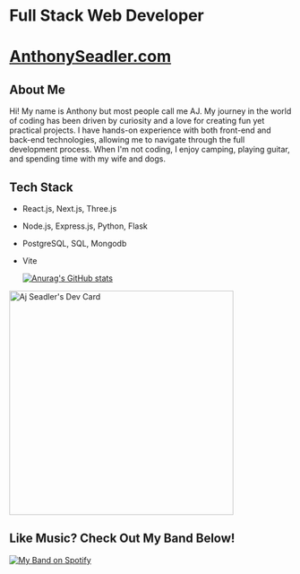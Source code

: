 # **Full Stack Web Developer** 
# [AnthonySeadler.com](https://anthonyseadler.com)

## **About Me**
Hi! My name is Anthony but most people call me AJ. My journey in the world of coding has been driven by curiosity and a love for creating fun yet practical projects. I have hands-on experience with both front-end and back-end technologies, allowing me to navigate through the full development process.
When I'm not coding, I enjoy camping, playing guitar, and spending time with my wife and dogs.

## **Tech Stack**

- React.js, Next.js, Three.js
- Node.js, Express.js, Python, Flask
- PostgreSQL, SQL, Mongodb
- Vite

   [![Anurag's GitHub stats](https://github-readme-stats.vercel.app/api?username=ajSeadler&hide=stars&theme=gruvbox&show_icons=true&hide_rank=true)](https://github.com/anuraghazra/github-readme-stats)



<a href="https://app.daily.dev/ajseadler"><img src="https://api.daily.dev/devcards/54fc0e9b681c4c54a57043ef55ea1999.png?r=dl6" width="400" alt="Aj Seadler's Dev Card"/></a>



 ## **Like Music? Check Out My Band Below!**

[![My Band on Spotify](https://img.shields.io/badge/Listen%20on-Spotify-green)](https://open.spotify.com/album/0PptqapSMqfkrNGHcWKTIR?utm_source=generator)

<!--
**ajSeadler/ajSeadler** is a ✨ _special_ ✨ repository because its `README.md` (this file) appears on your GitHub profile.

Here are some ideas to get you started:

- 🔭 I’m currently working on ...
- 🌱 I’m currently learning ...
- 👯 I’m looking to collaborate on ...
- 🤔 I’m looking for help with ...
- 💬 Ask me about ...
- 📫 How to reach me: ...
- 😄 Pronouns: ...
- ⚡ Fun fact: ...
-->
